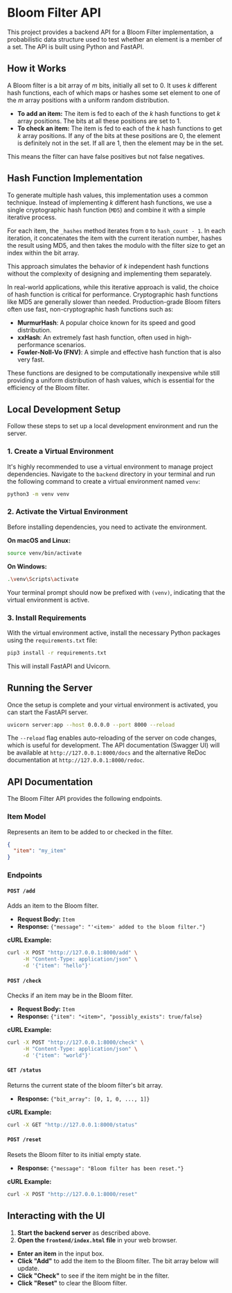 # Bloom Filter API

This project provides a backend API for a Bloom Filter implementation, a probabilistic data structure used to test whether an element is a member of a set. The API is built using Python and FastAPI.

## How it Works

A Bloom filter is a bit array of *m* bits, initially all set to 0. It uses *k* different hash functions, each of which maps or hashes some set element to one of the *m* array positions with a uniform random distribution.

- **To add an item:** The item is fed to each of the *k* hash functions to get *k* array positions. The bits at all these positions are set to 1.
- **To check an item:** The item is fed to each of the *k* hash functions to get *k* array positions. If any of the bits at these positions are 0, the element is definitely not in the set. If all are 1, then the element may be in the set.

This means the filter can have false positives but not false negatives.

## Hash Function Implementation

To generate multiple hash values, this implementation uses a common technique. Instead of implementing *k* different hash functions, we use a single cryptographic hash function (`MD5`) and combine it with a simple iterative process.

For each item, the `_hashes` method iterates from `0` to `hash_count - 1`. In each iteration, it concatenates the item with the current iteration number, hashes the result using MD5, and then takes the modulo with the filter size to get an index within the bit array.

This approach simulates the behavior of *k* independent hash functions without the complexity of designing and implementing them separately.

In real-world applications, while this iterative approach is valid, the choice of hash function is critical for performance. Cryptographic hash functions like MD5 are generally slower than needed. Production-grade Bloom filters often use fast, non-cryptographic hash functions such as:

- **MurmurHash**: A popular choice known for its speed and good distribution.
- **xxHash**: An extremely fast hash function, often used in high-performance scenarios.
- **Fowler-Noll-Vo (FNV)**: A simple and effective hash function that is also very fast.

These functions are designed to be computationally inexpensive while still providing a uniform distribution of hash values, which is essential for the efficiency of the Bloom filter.

## Local Development Setup

Follow these steps to set up a local development environment and run the server.

### 1. Create a Virtual Environment

It's highly recommended to use a virtual environment to manage project dependencies. Navigate to the `backend` directory in your terminal and run the following command to create a virtual environment named `venv`:

```bash
python3 -m venv venv
```

### 2. Activate the Virtual Environment

Before installing dependencies, you need to activate the environment.

**On macOS and Linux:**

```bash
source venv/bin/activate
```

**On Windows:**

```bash
.\venv\Scripts\activate
```

Your terminal prompt should now be prefixed with `(venv)`, indicating that the virtual environment is active.

### 3. Install Requirements

With the virtual environment active, install the necessary Python packages using the `requirements.txt` file:

```bash
pip3 install -r requirements.txt
```

This will install FastAPI and Uvicorn.

## Running the Server

Once the setup is complete and your virtual environment is activated, you can start the FastAPI server.

```bash
uvicorn server:app --host 0.0.0.0 --port 8000 --reload
```

The `--reload` flag enables auto-reloading of the server on code changes, which is useful for development.
The API documentation (Swagger UI) will be available at `http://127.0.0.1:8000/docs` and the alternative ReDoc documentation at `http://127.0.0.1:8000/redoc`.

## API Documentation

The Bloom Filter API provides the following endpoints.

### Item Model

Represents an item to be added to or checked in the filter.

```json
{
  "item": "my_item"
}
```

### Endpoints

#### `POST /add`

Adds an item to the Bloom filter.

- **Request Body:** `Item`
- **Response:** `{"message": "'<item>' added to the bloom filter."}`

**cURL Example:**

```bash
curl -X POST "http://127.0.0.1:8000/add" \
     -H "Content-Type: application/json" \
     -d '{"item": "hello"}'
```

#### `POST /check`

Checks if an item may be in the Bloom filter.

- **Request Body:** `Item`
- **Response:** `{"item": "<item>", "possibly_exists": true/false}`

**cURL Example:**

```bash
curl -X POST "http://127.0.0.1:8000/check" \
     -H "Content-Type: application/json" \
     -d '{"item": "world"}'
```

#### `GET /status`

Returns the current state of the bloom filter's bit array.

- **Response:** `{"bit_array": [0, 1, 0, ..., 1]}`

**cURL Example:**

```bash
curl -X GET "http://127.0.0.1:8000/status"
```

#### `POST /reset`

Resets the Bloom filter to its initial empty state.

- **Response:** `{"message": "Bloom filter has been reset."}`

**cURL Example:**

```bash
curl -X POST "http://127.0.0.1:8000/reset"
```

## Interacting with the UI

1.  **Start the backend server** as described above.
2.  **Open the `frontend/index.html` file** in your web browser.

- **Enter an item** in the input box.
- **Click "Add"** to add the item to the Bloom filter. The bit array below will update.
- **Click "Check"** to see if the item might be in the filter.
- **Click "Reset"** to clear the Bloom filter.